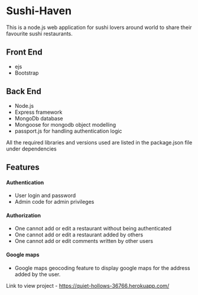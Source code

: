 # Sushi-Haven

This is a node.js web application for sushi lovers around world to share their favourite sushi restaurants.

## Front End 
* ejs
* Bootstrap

## Back End
* Node.js
* Express framework
* MongoDb database
* Mongoose for mongodb object modelling
* passport.js for handling authentication logic


All the required libraries and versions used are listed in the package.json file under dependencies
## Features
#### Authentication 
   - User login and password
   - Admin code for admin privileges
#### Authorization
   - One cannot add or edit a restaurant without being authenticated
   - One cannot add or edit a restaurant added by others
   - One cannot add or edit comments written by other users
#### Google maps
   - Google maps geocoding feature to display google maps for the address added by the user.
   
Link to view project - https://quiet-hollows-36766.herokuapp.com/
